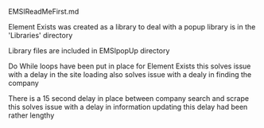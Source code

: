 EMSIReadMeFirst.md

Element Exists was created as a library to deal with a popup
    library is in the 'Libraries' directory

Library files are included
    in EMSIpopUp directory

Do While loops have been put in place for Element Exists
    this solves issue with a delay in the site loading
    also solves issue with a dealy in finding the company

There is a 15 second delay in place between company search and scrape
    this solves issue with a delay in information updating
        this delay had been rather lengthy

